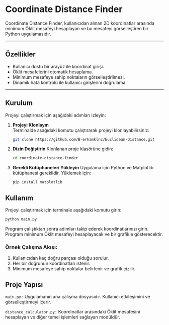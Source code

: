 # Coordinate Distance Finder

Coordinate Distance Finder, kullanıcıdan alınan 2D koordinatlar arasında minimum Öklit mesafeyi hesaplayan ve bu mesafeyi görselleştiren bir Python uygulamasıdır.

---

## Özellikler

- Kullanıcı dostu bir arayüz ile koordinat girişi.
- Öklit mesafelerini otomatik hesaplama.
- Minimum mesafeye sahip noktaların görselleştirilmesi.
- Dinamik hata kontrolü ile kullanıcı girişlerini doğrulama.

---

## Kurulum

Projeyi çalıştırmak için aşağıdaki adımları izleyin:

1. **Projeyi Klonlayın**  
   Terminalde aşağıdaki komutu çalıştırarak projeyi klonlayabilirsiniz:
   ```bash
   git clone https://github.com/B-erkamklnc/Euclidean-Distance.git
   ```

2. **Dizin Değiştirin**
   Klonlanan proje klasörüne gidin:
   ```bash
   cd coordinate-distance-finder
   ```

4. **Gerekli Kütüphaneleri Yükleyin**
    Uygulama için Python ve Matplotlib kütüphanesi gereklidir. Yüklemek için:
    ```bash
    pip install matplotlib
    ```

## Kullanım

Projeyi çalıştırmak için terminale aşağıdaki komutu girin:

```bash
python main.py
```

Program çalıştıktan sonra adımları takip ederek koordinatlarınızı girin. Program minimum Öklit mesafeyi hesaplayacak ve bir grafikle gösterecektir.

### Örnek Çalışma Akışı:

1. Kullanıcıdan kaç doğru parçası olduğu sorulur.
2. Her bir doğrunun koordinatları istenir.
3. Minimum mesafeye sahip noktalar belirlenir ve grafik çizilir.

## Proje Yapısı
`main.py:`
Uygulamanın ana çalışma dosyasıdır. Kullanıcı etkileşimini ve görselleştirmeyi içerir.

`distance_calculator.py:`
Koordinatlar arasındaki Öklit mesafesini hesaplayan ve diğer temel işlemleri sağlayan modüldür.



